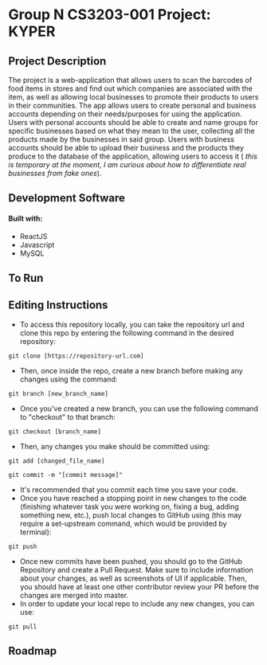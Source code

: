 # Group N CS3203-001 Project: KYPER

## Project Description
The project is a web-application that allows users to scan the barcodes of food items in stores and find out which companies are associated with the item, as well as allowing local businesses to
promote their products to users in their communities. The app allows users to create personal and business accounts depending on their needs/purposes for using the application. Users with personal
accounts should be able to create and name groups for specific businesses based on what they mean to the user, collecting all the products made by the businesses in said group. Users with business
accounts should be able to upload their business and the products they produce to the database of the application, allowing users to access it ( _this is temporary at the moment, I am curious about
how to differentiate real businesses from fake ones_).
## Development Software
#### Built with:
* ReactJS
* Javascript
* MySQL
  
## To Run

## Editing Instructions
* To access this repository locally, you can take the repository url and clone this repo by entering the following command in the desired repository:

```git clone [https://repository-url.com]```

* Then, once inside the repo, create a new branch before making any changes using the command:

```git branch [new_branch_name]```

* Once you've created a new branch, you can use the following command to "checkout" to that branch:

```git checkout [branch_name]```

* Then, any changes you make should be committed using:

```git add [changed_file_name]```

```git commit -m "[commit message]"```

* It's recommended that you commit each time you save your code.
* Once you have reached a stopping point in new changes to the code (finishing whatever task you were working on, fixing a bug, adding something new, etc.), push local changes to GitHub using (this may require a set-upstream command, which would be provided by terminal):

```git push```

* Once new commits have been pushed, you should go to the GitHub Repository and create a Pull Request. Make sure to include information about your changes, as well as screenshots of UI if applicable. Then, you should have at least one other contributor review your PR before the changes are merged into master.
* In order to update your local repo to include any new changes, you can use:

```git pull```

## Roadmap
